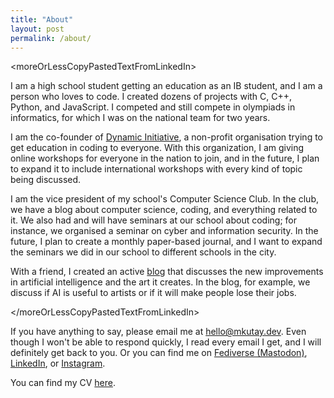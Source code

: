 ```yaml
---
title: "About"
layout: post
permalink: /about/
---
```


\<moreOrLessCopyPastedTextFromLinkedIn\>

I am a high school student getting an education as an IB student, and I am a person who loves to code. I created dozens of projects with C, C++, Python, and JavaScript. I competed and still compete in olympiads in informatics, for which I was on the national team for two years.

I am the co-founder of [Dynamic Initiative](https://dynamicini.org), a non-profit organisation trying to get education in coding to everyone. With this organization, I am giving online workshops for everyone in the nation to join, and in the future, I plan to expand it to include international workshops with every kind of topic being discussed.

I am the vice president of my school's Computer Science Club. In the club, we have a blog about computer science, coding, and everything related to it. We also had and will have seminars at our school about coding; for instance, we organised a seminar on cyber and information security. In the future, I plan to create a monthly paper-based journal, and I want to expand the seminars we did in our school to different schools in the city.

With a friend, I created an active [blog](https://cookieblog.net) that discusses the new improvements in artificial intelligence and the art it creates. In the blog, for example, we discuss if AI is useful to artists or if it will make people lose their jobs.

\</moreOrLessCopyPastedTextFromLinkedIn\>

If you have anything to say, please email me at [hello@mkutay.dev](mailto:hello@mkutay.dev). Even though I won't be able to respond quickly, I read every email I get, and I will definitely get back to you. Or you can find me on [Fediverse (Mastodon)](https://social.vivaldi.net/@kutay), [LinkedIn](https://www.linkedin.com/in/mehmet-kutay-bozkurt-6837b7241/), 
or [Instagram](https://www.instagram.com/mkutayboz/).

You can find my CV [here](/assets/pdfs/mehmet-kutay-bozkurt.pdf).